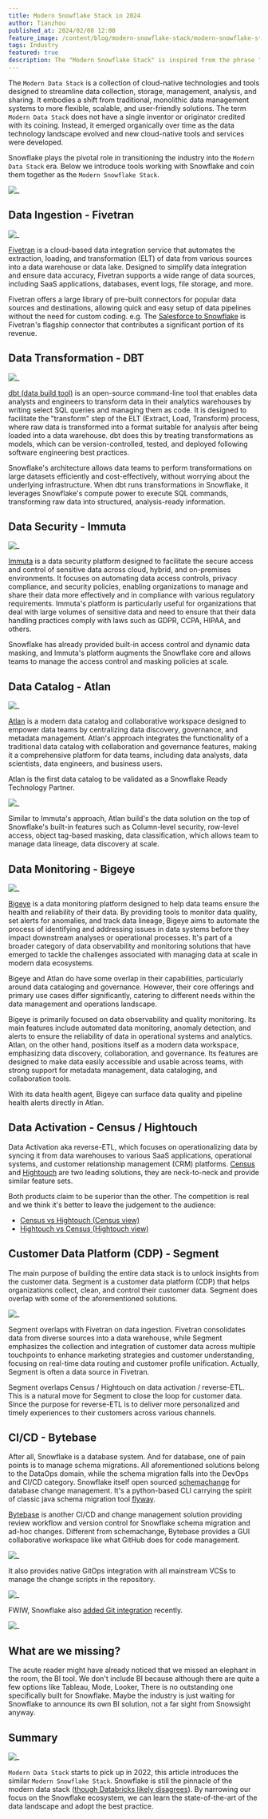 ```yaml
---
title: Modern Snowflake Stack in 2024
author: Tianzhou
published_at: 2024/02/08 12:00
feature_image: /content/blog/modern-snowflake-stack/modern-snowflake-stack.webp
tags: Industry
featured: true
description: The "Modern Snowflake Stack" is inspired from the phrase "Modern Data Stack", refers to a set of technologies and tools built around Snowflake, a cloud-based data warehousing solution, to enable efficient data storage, processing, and analytics.
---
```


The `Modern Data Stack` is a collection of cloud-native technologies and tools designed to streamline data collection, storage, management, analysis, and sharing. It embodies a shift from traditional, monolithic data management systems to more flexible, scalable, and user-friendly solutions. The term `Modern Data Stack` does not have a single inventor or originator credited with its coining. Instead, it emerged organically over time as the data technology landscape evolved and new cloud-native tools and services were developed.

Snowflake plays the pivotal role in transitioning the industry into the `Modern Data Stack` era. Below we introduce tools working
with Snowflake and coin them together as the `Modern Snowflake Stack`.

![_](/content/blog/modern-snowflake-stack/modern-snowflake-stack.webp)

## Data Ingestion - Fivetran

![_](/content/blog/modern-snowflake-stack/fivetran.webp)

[Fivetran](https://www.fivetran.com/) is a cloud-based data integration service that automates the extraction, loading, and transformation (ELT) of data from various sources into a data warehouse or data lake. Designed to simplify data integration and ensure data accuracy, Fivetran supports a wide range of data sources, including SaaS applications, databases, event logs, file storage, and more.

Fivetran offers a large library of pre-built connectors for popular data sources and destinations, allowing quick and easy setup of data pipelines without the need for custom coding. e.g. The [Salesforce to Snowflake](https://www.fivetran.com/connector-warehouse/salesforce-snowflake-data-cloud) is Fivetran's flagship connector that contributes a significant portion of its revenue.

## Data Transformation - DBT

![_](/content/blog/modern-snowflake-stack/dbt.webp)

[dbt (data build tool)](https://www.getdbt.com/) is an open-source command-line tool that enables data analysts and engineers to transform data in their analytics warehouses by writing select SQL queries and managing them as code. It is designed to facilitate the "transform" step of the ELT (Extract, Load, Transform) process, where raw data is transformed into a format suitable for analysis after being loaded into a data warehouse. dbt does this by treating transformations as models, which can be version-controlled, tested, and deployed following software engineering best practices.

Snowflake's architecture allows data teams to perform transformations on large datasets efficiently and cost-effectively, without worrying about the underlying infrastructure. When dbt runs transformations in Snowflake, it leverages Snowflake's compute power to execute SQL commands, transforming raw data into structured, analysis-ready information.

## Data Security - Immuta

![_](/content/blog/modern-snowflake-stack/immuta.webp)

[Immuta](https://www.immuta.com/) is a data security platform designed to facilitate the secure access and control of sensitive data across cloud, hybrid, and on-premises environments. It focuses on automating data access controls, privacy compliance, and security policies, enabling organizations to manage and share their data more effectively and in compliance with various regulatory requirements. Immuta's platform is particularly useful for organizations that deal with large volumes of sensitive data and need to ensure that their data handling practices comply with laws such as GDPR, CCPA, HIPAA, and others.

Snowflake has already provided built-in access control and dynamic data masking, and Immuta's platform augments the Snowflake core and allows teams to manage the access control and masking policies at scale.

## Data Catalog - Atlan

![_](/content/blog/modern-snowflake-stack/atlan.webp)

[Atlan](https://atlan.com/) is a modern data catalog and collaborative workspace designed to empower data teams by centralizing data discovery, governance, and metadata management. Atlan's approach integrates the functionality of a traditional data catalog with collaboration and governance features, making it a comprehensive platform for data teams, including data analysts, data scientists, data engineers, and business users.

Atlan is the first data catalog to be validated as a Snowflake Ready Technology Partner.

![_](/content/blog/modern-snowflake-stack/atlan-snowflake.webp)

Similar to Immuta's approach, Atlan build's the data solution on the top of Snowflake's built-in features such as Column-level security, row-level access, object tag-based masking, data classification, which allows team to manage data lineage, data discovery at scale.

## Data Monitoring - Bigeye

![_](/content/blog/modern-snowflake-stack/bigeye.webp)

[Bigeye](https://www.bigeye.com/) is a data monitoring platform designed to help data teams ensure the health and reliability of their data. By providing tools to monitor data quality, set alerts for anomalies, and track data lineage, Bigeye aims to automate the process of identifying and addressing issues in data systems before they impact downstream analyses or operational processes. It's part of a broader category of data observability and monitoring solutions that have emerged to tackle the challenges associated with managing data at scale in modern data ecosystems.

Bigeye and Atlan do have some overlap in their capabilities, particularly around data cataloging and governance. However, their core offerings and primary use cases differ significantly, catering to different needs within the data management and operations landscape.

Bigeye is primarily focused on data observability and quality monitoring. Its main features include automated data monitoring, anomaly detection, and alerts to ensure the reliability of data in operational systems and analytics. Atlan, on the other hand, positions itself as a modern data workspace, emphasizing data discovery, collaboration, and governance. Its features are designed to make data easily accessible and usable across teams, with strong support for metadata management, data cataloging, and collaboration tools.

With its data health agent, Bigeye can surface data quality and pipeline health alerts directly in Atlan.

## Data Activation - Census / Hightouch

Data Activation aka reverse-ETL, which focuses on operationalizing data by syncing it from data warehouses to various SaaS applications, operational systems, and customer relationship management (CRM) platforms. [Census](https://www.getcensus.com/) and [Hightouch](https://hightouch.com/) are two leading solutions, they are neck-to-neck and provide similar feature sets.


Both products claim to be superior than the other. The competition is real and we think it's better to leave the judgement to the audience:
* [Census vs Hightouch (Census view)](https://www.getcensus.com/compare/census-vs-hightouch)
* [Hightouch vs Census (Hightouch view)](https://hightouch.com/blog/hightouch-vs-census)


## Customer Data Platform (CDP) - Segment

The main purpose of building the entire data stack is to unlock insights from the customer data. Segment is a customer data platform (CDP) that helps organizations collect, clean, and control their customer data. Segment does overlap with some of the aforementioned solutions.

![_](/content/blog/modern-snowflake-stack/segment.webp)

Segment overlaps with Fivetran on data ingestion. Fivetran consolidates data from diverse sources into a data warehouse, while Segment emphasizes the collection and integration of customer data across multiple touchpoints to enhance marketing strategies and customer understanding, focusing on real-time data routing and customer profile unification. Actually, Segment is often a data source in Fivetran.

Segment overlaps Census / Hightouch on data activation / reverse-ETL. This is a natural move for Segment to close the loop for
customer data. Since the purpose for reverse-ETL is to deliver more personalized and timely experiences to their customers across various channels.

## CI/CD - Bytebase

After all, Snowflake is a database system. And for database, one of pain points is to manage schema migrations. All aforementioned solutions belong to the DataOps domain, while the schema migration falls into the DevOps and CI/CD category. Snowflake itself open sourced [schemachange](https://github.com/Snowflake-Labs/schemachange) for database change management. It's a python-based CLI
 carrying the spirit of classic java schema migration tool [flyway](https://github.com/flyway/flyway).

[Bytebase](/) is another CI/CD and change management solution providing review workflow and version control for Snowflake schema migration and ad-hoc changes. Different from schemachange, Bytebase provides a GUI collaborative workspace like what GitHub does for code management.

![_](/content/blog/modern-snowflake-stack/snowflake-issue.webp)

It also provides native GitOps integration with all mainstream VCSs to manage the change scripts in the repository.

![_](/content/blog/modern-snowflake-stack/vscode-create-table.webp)

FWIW, Snowflake also [added Git integration](https://www.snowflake.com/blog/snowflake-expands-developer-programmability-snowpark-container-services/) recently.

![_](/content/blog/modern-snowflake-stack/snowflake-git.webp)

## What are we missing?

The acute reader might have already noticed that we missed an elephant in the room, the BI tool. We don't include BI because
although there are quite a few options like Tableau, Mode, Looker, There is no outstanding one specifically built for Snowflake.
Maybe the industry is just waiting for Snowflake to announce its own BI solution, not a far sight from Snowsight anyway.


## Summary

![_](/content/blog/modern-snowflake-stack/google-trend.webp)

`Modern Data Stack` starts to pick up in 2022, this article introduces the similar `Modern Snowflake Stack`.
Snowflake is still the pinnacle of the modern data stack ([though Databricks likely disagrees](https://www.databricks.com/databricks-vs-snowflake)). By narrowing our focus on the Snowflake ecosystem, we can learn the state-of-the-art of the data landscape
and adopt the best practice.
